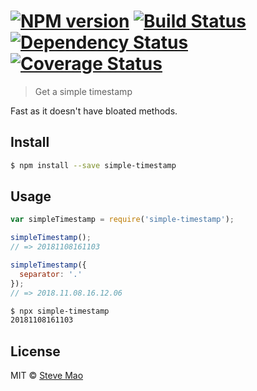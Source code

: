 #  [![NPM version][npm-image]][npm-url] [![Build Status][travis-image]][travis-url] [![Dependency Status][daviddm-image]][daviddm-url] [![Coverage Status][coveralls-image]][coveralls-url]

> Get a simple timestamp

Fast as it doesn't have bloated methods.


## Install

```sh
$ npm install --save simple-timestamp
```


## Usage

```js
var simpleTimestamp = require('simple-timestamp');

simpleTimestamp();
// => 20181108161103

simpleTimestamp({
  separator: '.'
});
// => 2018.11.08.16.12.06
```

```sh
$ npx simple-timestamp
20181108161103
```


## License

MIT © [Steve Mao](https://github.com/stevemao)


[npm-image]: https://badge.fury.io/js/simple-timestamp.svg
[npm-url]: https://npmjs.org/package/simple-timestamp
[travis-image]: https://travis-ci.org/stevemao/simple-timestamp.svg?branch=master
[travis-url]: https://travis-ci.org/stevemao/simple-timestamp
[daviddm-image]: https://david-dm.org/stevemao/simple-timestamp.svg?theme=shields.io
[daviddm-url]: https://david-dm.org/stevemao/simple-timestamp
[coveralls-image]: https://coveralls.io/repos/stevemao/simple-timestamp/badge.svg
[coveralls-url]: https://coveralls.io/r/stevemao/simple-timestamp
